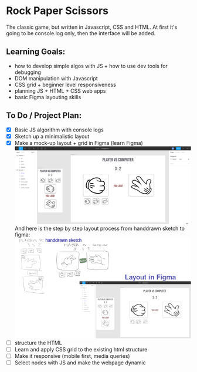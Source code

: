 # Rock Paper Scissors
The classic game, but written in Javascript, CSS and HTML. 
At first it's going to be console.log only, then the interface will be added.

## Learning Goals:
- how to develop simple algos with JS + how to use dev tools for debugging
- DOM manipulation with Javascript
- CSS grid + beginner level responsiveness
- planning JS + HTML + CSS web apps
- basic Figma layouting skills

## To Do / Project Plan:
- [x] Basic JS algorithm with console logs
- [x] Sketch up a minimalistic layout
- [x] Make a mock-up layout + grid in Figma (learn Figma) ![finished layout](images/layout_in_figma.png)
  And here is the step by step layout process from handdrawn sketch to figma:
  ![Step by Step layout progress](images/layout_steps_wip.png)
- [ ] structure the HTML
- [ ] Learn and apply CSS grid to the existing html structure
- [ ] Make it responsive (mobile first, media queries)
- [ ] Select nodes with JS and make the webpage dynamic
